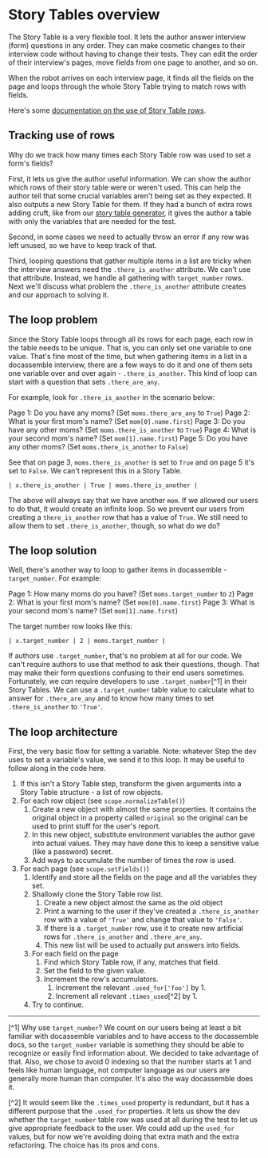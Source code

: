 # Story Tables overview

The Story Table is a very flexible tool. It lets the author answer interview (form) questions in any order. They can make cosmetic changes to their interview code without having to change their tests. They can edit the order of their interview's pages, move fields from one page to another, and so on.

When the robot arrives on each interview page, it finds all the fields on the page and loops through the whole Story Table trying to match rows with fields.

Here's some [documentation on the use of Story Table rows](https://suffolklitlab.org/docassemble-AssemblyLine-documentation/docs/alkiln/#story-tables).

## Tracking use of rows

Why do we track how many times each Story Table row was used to set a form's fields?

First, it lets us give the author useful information. We can show the author which rows of their story table were or weren't used. This can help the author tell that some crucial variables aren't being set as they expected. It also outputs a new Story Table for them. If they had a bunch of extra rows adding cruft, like from our [story table generator](https://plocket.github.io/al_story/), it gives the author a table with only the variables that are needed for the test.

Second, in some cases we need to actually throw an error if any row was left unused, so we have to keep track of that.

Third, looping questions that gather multiple items in a list are tricky when the interview answers need the `.there_is_another` attribute. We can't use that attribute. Instead, we handle all gathering with `target_number` rows. Next we'll discuss what problem the `.there_is_another` attribute creates and our approach to solving it.

## The loop problem

Since the Story Table loops through all its rows for each page, each row in the table needs to be unique. That is, you can only set one variable to one value. That's fine most of the time, but when gathering items in a list in a docassemble interview, there are a few ways to do it and one of them sets one variable over and over again - `.there_is_another`. This kind of loop can start with a question that sets `.there_are_any`.

For example, look for `.there_is_another` in the scenario below:

Page 1: Do you have any moms? (Set `moms.there_are_any` to `True`)
Page 2: What is your first mom's name? (Set `mom[0].name.first`)
Page 3: Do you have any other moms? (Set `moms.there_is_another` to `True`)
Page 4: What is your second mom's name? (Set `mom[1].name.first`)
Page 5: Do you have any other moms? (Set `moms.there_is_another` to `False`)

See that on page 3, `moms.there_is_another` is set to `True` and on page 5 it's set to `False`. We can't represent this in a Story Table.

```
| x.there_is_another | True | moms.there_is_another |
```

The above will always say that we have another `mom`. If we allowed our users to do that, it would create an infinite loop. So we prevent our users from creating a `there_is_another`  row that has a value of `True`. We still need to allow them to set `.there_is_another`, though, so what do we do?

## The loop solution

Well, there's another way to loop to gather items in docassemble - `target_number`. For example:

Page 1: How many moms do you have? (Set `moms.target_number` to `2`)
Page 2: What is your first mom's name? (Set `mom[0].name.first`)
Page 3: What is your second mom's name? (Set `mom[1].name.first`)

The target number row looks like this:

```
| x.target_number | 2 | moms.target_number |
```

If authors use `.target_number`, that's no problem at all for our code. We can't require authors to use that method to ask their questions, though. That may make their form questions confusing to their end users sometimes. Fortunately, we _can_ require developers to use `.target_number`[^1] in their Story Tables. We can use a `.target_number` table value to calculate what to answer for `.there_are_any` and to know how many times to set `.there_is_another` to `'True'`.

## The loop architecture

First, the very basic flow for setting a variable. Note: whatever Step the dev uses to set a variable's value, we send it to this loop. It may be useful to follow along in the code here.

1. If this isn't a Story Table step, transform the given arguments into a Story Table structure - a list of row objects.
2. For each row object (see `scope.normalizeTable()`)
    1. Create a new object with almost the same properties. It contains the original object in a property called `original` so the original can be used to print stuff for the user's report.
    2. In this new object, substitute environment variables the author gave into actual values. They may have done this to keep a sensitive value (like a password) secret.
    3. Add ways to accumulate the number of times the row is used.
3. For each page (see `scope.setFields()`)
    1. Identify and store all the fields on the page and all the variables they set.
    2. Shallowly clone the Story Table row list.
        1. Create a new object almost the same as the old object
        2. Print a warning to the user if they've created a `.there_is_another` row with a value of `'True'` and change that value to `'False'`.
        3. If there is a `.target_number` row, use it to create new artificial rows for `.there_is_another` and `.there_are_any`.
        4. This new list will be used to actually put answers into fields.
    3. For each field on the page
        1. Find which Story Table row, if any, matches that field.
        2. Set the field to the given value.
        3. Increment the row's accumulators.
            1. Increment the relevant `.used_for['foo']` by 1.
            2. Increment all relevant `.times_used`[^2] by 1.
    4. Try to continue.

<!-- From feedback, I'm not sure how to clarify this part or if readers will need it
Why make artificial rows? Well, that way when we loop through to match a page's fields to the variables in the Story Table structure, we don't have to do anything special for these rows. If they're not needed, they won't be triggered.

Why not calculate the `.there_are_any` and `.there_is_another` values in the row-matching loop? That's another stylistic choice. There's more logic to the `.there_is_another` value than we've talked about here and that method seems like it would add a lot more cruft and complexity in that match-finding loop. We may eventually change our minds.
 -->

---

[^1] Why use `target_number`? We count on our users being at least a bit familiar with docassemble variables and to have access to the docassemble docs, so the `target_number` variable is something they should be able to recognize or easily find information about. We decided to take advantage of that. Also, we chose to avoid 0 indexing so that the number starts at 1 and feels like human language, not computer language as our users are generally more human than computer. It's also the way docassemble does it.

[^2] It would seem like the `.times_used` property is redundant, but it has a different purpose that the `.used_for` properties. It lets us show the dev whether the `target_number` table row was used at all during the test to let us give appropriate feedback to the user. We could add up the `used_for` values, but for now we're avoiding doing that extra math and the extra refactoring. The choice has its pros and cons.
